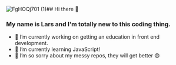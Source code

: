 ![FgHOQj701 (1)](https://github.com/user-attachments/assets/9e6f826d-7f26-4d60-adf6-7ad09bde1832)## Hi there 👋

### My name is Lars and I'm totally new to this coding thing.

- 🔭 I’m currently working on getting an education in front end development.
- 🌱 I’m currently learning JavaScript!
- 👯 I’m so sorry about my messy repos, they will get better 😄

<!--

![Upload<?xml version="1.0" standalone="no"?>
<!DOCTYPE svg PUBLIC "-//W3C//DTD SVG 20010904//EN"
 "http://www.w3.org/TR/2001/REC-SVG-20010904/DTD/svg10.dtd">
<svg version="1.0" xmlns="http://www.w3.org/2000/svg"
 width="1350.000000pt" height="1350.000000pt" viewBox="0 0 1350.000000 1350.000000"
 preserveAspectRatio="xMidYMid meet">
<metadata>
Created by potrace 1.10, written by Peter Selinger 2001-2011
</metadata>
<g transform="translate(0.000000,1350.000000) scale(0.100000,-0.100000)"
fill="#ffffff" stroke="none">
<path d="M8765 12457 c-15 -12 -17 -22 -11 -58 20 -128 21 -120 -23 -169 -26
-29 -38 -50 -34 -60 3 -8 13 -48 21 -87 l15 -73 -51 -102 c-40 -82 -54 -123
-68 -203 -9 -55 -22 -120 -29 -145 -13 -49 -34 -147 -60 -280 -22 -110 -50
-225 -69 -275 -12 -31 -14 -66 -9 -157 5 -93 3 -126 -9 -155 -37 -92 -131
-382 -135 -419 -4 -35 -1 -43 21 -58 29 -19 32 -40 12 -82 -8 -16 -19 -61 -25
-101 -8 -55 -20 -85 -49 -130 l-39 -58 -7 -140 c-4 -77 -13 -176 -21 -220 -8
-44 -15 -95 -15 -113 0 -19 -23 -89 -52 -158 -46 -111 -54 -123 -69 -111 -152
111 -160 121 -224 287 -9 25 -26 65 -37 90 l-20 45 -29 -33 c-27 -30 -29 -36
-23 -90 3 -31 12 -82 20 -113 17 -71 19 -159 2 -159 -6 0 -22 10 -35 22 -14
13 -27 18 -32 12 -4 -5 -14 -48 -20 -97 -16 -117 -17 -120 -55 -113 -40 8
-167 62 -229 98 -51 30 -77 35 -77 17 0 -10 32 -69 77 -144 24 -39 25 -45 12
-61 -7 -9 -23 -20 -36 -25 -31 -12 -29 -26 12 -83 19 -27 32 -53 29 -57 -3 -5
-22 -9 -43 -9 -21 0 -41 -3 -44 -6 -12 -12 22 -58 100 -139 7 -7 43 -48 80
-92 37 -43 84 -96 104 -118 20 -22 56 -63 80 -91 87 -102 184 -209 197 -217
16 -11 15 -68 -2 -109 -24 -57 -97 -281 -103 -315 -3 -18 -1 -33 3 -33 5 0 27
18 50 41 49 48 69 47 105 -6 28 -41 47 -49 83 -35 55 21 63 15 104 -72 22 -46
42 -92 46 -103 8 -26 56 -55 91 -55 15 0 39 6 53 14 15 8 56 22 91 32 l64 18
36 -40 c105 -118 288 -324 319 -359 85 -96 291 -327 362 -405 42 -47 109 -122
149 -168 40 -45 142 -151 227 -235 85 -83 154 -156 154 -162 0 -5 -59 -39
-130 -74 l-129 -64 -163 18 c-184 20 -259 17 -403 -15 -93 -21 -116 -22 -335
-16 -129 3 -386 8 -570 11 -226 4 -361 10 -415 20 -44 8 -116 21 -160 29 -44
9 -100 16 -125 18 -40 3 -45 1 -54 -25 -16 -45 2 -63 62 -59 l50 3 21 -47 c12
-25 21 -55 21 -65 0 -10 4 -21 10 -24 5 -3 15 -25 21 -48 8 -31 29 -59 85
-113 41 -39 74 -75 74 -81 0 -15 -82 -21 -180 -14 -89 6 -141 2 -300 -25 -52
-9 -131 -22 -175 -29 -44 -8 -108 -16 -142 -20 l-61 -6 -43 51 c-46 55 -54 57
-96 35 -15 -8 -86 -42 -158 -75 -177 -82 -161 -69 -183 -138 -9 -27 -8 -34 6
-41 9 -4 132 -13 272 -20 140 -6 332 -18 425 -26 366 -31 449 -36 754 -47 369
-14 381 -14 486 -4 60 6 99 4 155 -8 41 -9 94 -16 117 -16 38 0 43 3 49 28 3
15 8 34 10 42 2 8 18 24 35 35 17 11 42 39 56 63 14 23 30 43 36 43 25 3 54
-3 111 -22 62 -21 106 -19 127 7 13 16 112 18 194 4 62 -10 256 6 308 25 25
10 77 15 160 15 73 0 140 6 167 14 25 7 66 16 92 20 l46 7 52 -63 c29 -35 60
-72 69 -83 9 -11 36 -46 61 -77 47 -61 76 -72 113 -44 11 9 57 17 115 20 338
22 540 45 627 73 28 9 56 17 63 19 6 2 12 7 12 12 0 19 -99 35 -246 41 l-150
6 -60 64 c-32 35 -63 70 -67 77 -12 21 49 129 91 160 20 16 42 33 48 39 6 5
75 60 152 120 130 101 162 135 130 135 -16 0 -134 -27 -204 -46 -28 -8 -58
-14 -67 -14 -21 0 -22 30 -2 56 8 10 15 25 15 31 0 7 13 41 29 75 45 100 71
166 71 182 0 8 -22 38 -48 68 -26 29 -90 103 -142 163 -52 61 -109 126 -126
145 -18 19 -97 110 -176 201 -78 91 -213 246 -298 344 -85 98 -173 199 -195
226 -54 63 -288 333 -295 339 -3 3 -77 88 -165 190 -87 102 -163 190 -169 195
-7 6 -67 74 -135 153 -67 79 -139 160 -158 180 -19 20 -38 46 -42 57 -4 11 -2
76 5 145 7 69 13 166 13 215 1 84 12 159 47 297 8 32 14 69 14 83 0 14 6 54
14 88 35 157 62 292 73 362 2 17 10 59 18 95 8 36 21 106 30 155 9 50 23 119
30 155 8 36 22 106 31 155 8 50 22 119 29 155 12 61 20 102 60 310 9 47 23
111 31 142 8 32 14 69 14 83 0 14 6 54 14 88 8 34 22 100 31 147 26 139 47
233 57 265 6 17 14 46 18 65 4 19 18 60 30 90 24 57 36 130 27 155 -5 12 -10
12 -37 -2 -39 -19 -47 -11 -32 30 15 41 16 117 2 117 -6 0 -14 -8 -17 -17 -12
-31 -46 -72 -55 -67 -5 3 -6 36 -3 72 7 75 -3 104 -29 83 -23 -19 -38 -4 -31
30 8 36 -10 39 -49 8 -14 -11 -30 -17 -36 -14 -5 3 -10 31 -10 61 0 51 -2 54
-24 54 -34 0 -39 13 -21 56 14 35 20 84 10 84 -3 0 -14 -6 -25 -12 -17 -11
-24 -8 -54 21 -20 19 -36 46 -39 65 -11 69 -39 181 -49 193 -13 17 -30 16 -53
0z"/>
<path d="M1883 7865 c-3 -9 1 -33 10 -53 8 -20 21 -57 28 -81 17 -58 37 -80
79 -91 101 -25 180 -67 180 -97 0 -8 9 -31 19 -51 15 -28 41 -50 115 -95 53
-31 102 -57 110 -57 8 0 27 -11 43 -24 l27 -24 -44 -6 c-25 -4 -72 -12 -105
-18 -40 -7 -88 -8 -140 -2 -105 11 -108 11 -112 -3 -3 -8 5 -13 20 -13 13 0
30 -6 36 -14 6 -7 24 -16 39 -19 41 -9 132 -65 132 -82 0 -8 -17 -23 -37 -32
-46 -22 -49 -44 -8 -57 41 -12 178 -63 245 -90 43 -18 59 -31 76 -62 18 -35
63 -78 181 -172 23 -19 51 -41 62 -50 10 -10 54 -44 98 -77 43 -33 114 -96
158 -140 161 -160 390 -421 406 -460 4 -9 59 -95 201 -310 33 -49 88 -119 122
-155 66 -68 126 -155 126 -184 0 -9 23 -60 51 -114 66 -126 54 -106 205 -337
72 -110 137 -211 146 -225 41 -68 78 -141 78 -154 0 -15 13 -48 49 -126 9 -19
41 -77 72 -130 30 -52 70 -131 88 -175 19 -44 40 -94 48 -112 12 -29 11 -39
-7 -95 -11 -35 -25 -72 -29 -83 -5 -11 -26 -74 -47 -140 -21 -66 -41 -127 -44
-135 -4 -8 -14 -40 -23 -70 -8 -30 -22 -80 -31 -111 -9 -31 -16 -65 -16 -76 0
-11 -6 -43 -14 -69 -40 -139 -46 -162 -46 -181 0 -22 -19 -82 -75 -238 -20
-55 -47 -131 -60 -170 -13 -38 -33 -95 -45 -125 -45 -118 -52 -136 -62 -170
-5 -19 -14 -39 -18 -45 -4 -5 -10 -21 -13 -35 -3 -14 -15 -50 -26 -80 -12 -30
-31 -84 -42 -120 -12 -36 -27 -81 -34 -100 -7 -19 -20 -60 -29 -90 -32 -108
-85 -269 -95 -287 -6 -10 -31 -63 -57 -118 -81 -174 -124 -266 -207 -434 l-80
-165 23 -18 c30 -24 43 -23 91 9 26 17 54 27 82 27 39 1 42 -1 45 -29 6 -49
18 -49 45 -2 14 24 33 50 43 57 14 12 18 12 29 -3 17 -23 27 -21 55 8 30 32
40 31 78 -4 22 -22 36 -28 54 -24 34 9 74 42 105 85 18 28 33 38 47 36 18 -3
22 -11 24 -53 2 -27 7 -54 11 -58 10 -10 70 80 93 138 9 22 25 69 37 105 11
36 36 110 56 165 20 55 40 111 45 125 5 14 32 90 60 170 76 215 140 401 150
435 4 17 18 55 30 85 12 30 25 69 30 85 13 50 91 288 106 323 8 18 14 39 14
46 0 15 27 108 42 146 6 14 21 59 34 100 13 41 39 120 59 175 20 55 41 114 46
132 5 18 14 35 19 38 6 4 10 14 10 25 0 10 13 47 28 82 16 34 32 77 36 93 4
17 18 44 32 62 13 17 24 36 24 41 0 4 11 19 24 31 22 21 27 22 67 10 69 -20
85 -35 156 -141 36 -54 72 -102 81 -107 11 -6 24 -1 45 20 35 36 63 37 101 4
17 -14 37 -24 45 -23 23 4 26 71 6 120 l-16 40 37 34 c40 38 52 36 80 -18 14
-27 17 -28 94 -28 43 0 81 4 84 8 3 4 -10 24 -27 44 -166 187 -180 209 -221
348 -13 44 -37 80 -120 178 l-103 122 -6 89 c-6 88 -14 116 -44 149 -41 47
-134 171 -147 197 -13 28 -31 120 -45 240 -10 77 -10 77 -117 69 -80 -6 -97
-4 -121 11 -34 23 -68 62 -118 141 -23 35 -88 112 -145 172 -186 193 -325 344
-344 376 -11 17 -29 49 -41 71 -67 121 -84 148 -121 187 -54 58 -271 312 -314
368 -19 25 -40 50 -46 55 -30 28 -75 97 -72 112 4 20 70 59 115 68 24 4 45 -1
83 -21 113 -59 344 -109 615 -134 61 -5 137 -14 170 -20 33 -5 82 -10 110 -10
27 0 102 -7 165 -15 354 -47 360 -48 610 -76 47 -5 108 -14 136 -19 28 -6 57
-8 65 -5 14 5 36 37 76 115 13 25 33 61 45 80 11 19 31 56 44 81 35 65 30 63
284 104 121 19 206 35 277 51 34 8 77 14 95 14 18 0 49 5 68 10 19 6 62 15 95
19 33 5 85 14 115 20 30 6 100 18 155 27 55 9 120 21 145 26 25 6 76 14 113
18 125 14 101 34 -51 44 -194 12 -833 28 -1092 27 -146 -1 -279 4 -310 10 -82
16 -188 40 -247 55 -28 8 -65 14 -83 14 -17 0 -59 6 -93 14 -85 20 -181 38
-247 46 -60 7 -150 24 -247 46 -34 8 -74 14 -89 14 -15 0 -66 7 -113 15 -111
18 -297 43 -386 50 -197 16 -442 54 -547 86 -54 16 -144 43 -200 60 -57 17
-121 37 -143 44 -22 7 -67 20 -100 30 -33 9 -76 23 -95 30 -33 11 -186 60
-290 91 -25 7 -67 20 -94 29 -27 8 -60 15 -72 15 -31 0 -205 59 -309 105 -16
7 -82 34 -145 60 -63 26 -143 60 -177 76 -35 16 -66 29 -70 29 -4 0 -35 13
-68 29 -33 15 -80 37 -105 47 -24 11 -65 35 -90 54 -114 89 -150 111 -157 95z"/>
</g>
</svg>
ing FgHOQj701 (1).svg…]()


**larstp/larstp** is a ✨ _special_ ✨ repository because its `README.md` (this file) appears on your GitHub profile.

Here are some ideas to get you started:

- 🔭 I’m currently working on ...
- 🌱 I’m currently learning ...
- 👯 I’m looking to collaborate on ...
- 🤔 I’m looking for help with ...
- 💬 Ask me about ...
- 📫 How to reach me: ...
- 😄 Pronouns: ...
- ⚡ Fun fact: ...
-->

